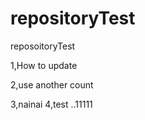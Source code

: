 repositoryTest
==============

reposoitoryTest

1,How to update


2,use another count

3,nainai
4,test ..11111
